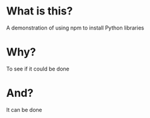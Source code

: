 # What is this?

A demonstration of using npm to install Python libraries


# Why?

To see if it could be done


# And?

It can be done
